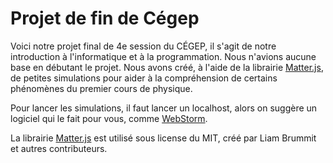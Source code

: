 # Projet de fin de Cégep

Voici notre projet final de 4e session du CÉGEP,
il s'agit de notre introduction à l'informatique et à la programmation.
Nous n'avions aucune base en débutant le projet. 
Nous avons créé, à l'aide de la librairie [Matter.js](https://brm.io/matter-js/), de petites simulations pour aider à la compréhension de certains phénomènes du premier cours de physique. 

Pour lancer les simulations, il faut lancer un localhost, alors on suggère un logiciel qui le fait pour vous, comme [WebStorm](https://www.jetbrains.com/webstorm/).

La librairie [Matter.js](https://brm.io/matter-js/) est utilisé sous license du MIT, créé par Liam Brummit et autres contributeurs.